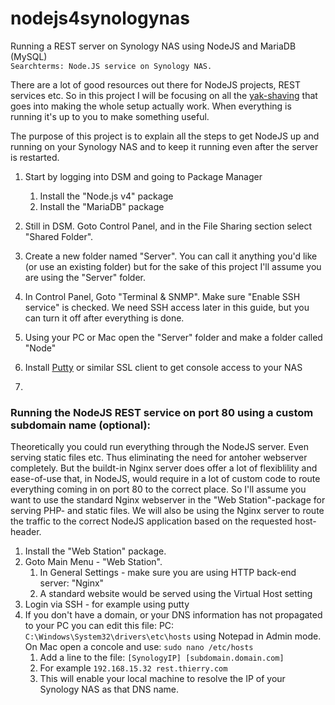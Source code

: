 # nodejs4synologynas
Running a REST server on Synology NAS using NodeJS and MariaDB (MySQL)  
`Searchterms: Node.JS service on Synology NAS.`

There are a lot of good resources out there for NodeJS projects, REST services etc. So in this project I will be focusing on all the [yak-shaving](https://en.wiktionary.org/wiki/yak_shaving) that goes into making the whole setup actually work. When everything is running it's up to you to make something useful.    

The purpose of this project is to explain all the steps to get NodeJS up and running on your Synology NAS and to keep it running
even after the server is restarted.

1. Start by logging into DSM and going to Package Manager  
    1. Install the "Node.js v4" package
    1. Install the "MariaDB" package
    
1. Still in DSM. Goto Control Panel, and in the File Sharing section select "Shared Folder".
1. Create a new folder named "Server". You can call it anything you'd like (or use an existing folder) but for the sake of this project I'll assume you are using the "Server" folder.
1. In Control Panel, Goto "Terminal & SNMP". Make sure "Enable SSH service" is checked. We need SSH access later in this guide, but you can turn it off after everything is done.
1. Using your PC or Mac open the "Server" folder and make a folder called "Node"
1. Install [Putty](http://www.chiark.greenend.org.uk/~sgtatham/putty/latest.html) or similar SSL client to get console access to your NAS
1. 

### Running the NodeJS REST service on port 80 using a custom subdomain name (optional):
Theoretically you could run everything through the NodeJS server. Even serving static files etc. Thus eliminating the need for antoher webserver completely. But the buildt-in Nginx server does offer a lot of flexiblility and ease-of-use that, in NodeJS, would require in a lot of custom code to route everything coming in on port 80 to the correct place. So I'll assume you want to use the standard Nginx webserver in the "Web Station"-package for serving PHP- and static files. We will also be using the Nginx server to route the traffic to the correct NodeJS application based on the requested host-header.

1. Install the "Web Station" package. 
1. Goto Main Menu - "Web Station". 
    1. In General Settings - make sure you are using HTTP back-end server: "Nginx"
    1. A standard website would be served using the Virtual Host setting
1. Login via SSH - for example using putty 
1. If you don't have a domain, or your DNS information has not propagated to your PC you can edit this file: PC: ```C:\Windows\System32\drivers\etc\hosts``` using Notepad in Admin mode. On Mac open a concole and use: ```sudo nano /etc/hosts```
    1. Add a line to the file: ```[SynologyIP] [subdomain.domain.com]```
    1. For example ```192.168.15.32 rest.thierry.com```
    1. This will enable your local machine to resolve the IP of your Synology NAS as that DNS name.
